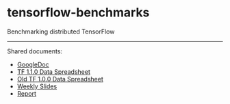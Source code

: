 # tensorflow-benchmarks
Benchmarking distributed TensorFlow

---

Shared documents:
- [GoogleDoc](https://docs.google.com/document/d/10i20obJyx1yjcUDIffw6ce3DnUbRT6Aic39Xv-VG_2Q)
- [TF 1.1.0 Data Spreadsheet](https://docs.google.com/spreadsheets/d/1u4LlBYWodwVQqO45LMiJbNRXzcGnmpnfX-vDyfFkgAA/edit?usp=sharing)
- [Old TF 1.0.0 Data Spreadsheet](https://docs.google.com/spreadsheets/d/1VlFOEZu0-yyMUeyLW55_b6TSFxY5_PffW1OzPO1DVmI/edit?usp=sharing) 
- [Weekly Slides](https://docs.google.com/presentation/d/1qkoccZ4tGMyDEUmHtaitxqv1hCjZgqPzBVXesEX5HW8/edit?usp=sharing)
- [Report](https://www.overleaf.com/10752072sbnghygqqbtz)
